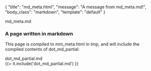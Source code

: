 {
  "title": "md_meta.html",
  "message": "A message from md_meta.md!",
  "body_class": "markdown",
  "template": "default"
}

<div class="header">md_meta.md</div>

### A page written in markdown

This page is compiled to <span class="filename">mm_meta.html</span> in tmp, and will include the compiled contents of <span class="filename">dot_md_partial</span>: <div class="partial"><div class="header">dot_md_partial.md</div>{{= it.include('dot_md_partial.md') }}</div>